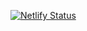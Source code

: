 [![Netlify Status](https://api.netlify.com/api/v1/badges/d5a9b7c8-d026-4193-a21b-15aa0328e5be/deploy-status)](https://app.netlify.com/sites/point-globe/deploys)
